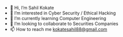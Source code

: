 - 👋 Hi, I’m Sahil Kokate
- 👀 I’m interested in Cyber Security / Ethical Hacking
- 🌱 I’m currently learning Computer Engineering
- 💞️ I’m looking to collaborate to Securities Companies
- 📫 How to reach me kokatesahil88@gmail.com

<!---
sahilkokate/sahilkokate is a ✨ special ✨ repository because its `README.md` (this file) appears on your GitHub profile.
You can click the Preview link to take a look at your changes.
--->
